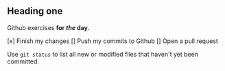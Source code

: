 ## Heading one 

Github exercises **for _the_ day**. 

[x] Finish my changes 
[] Push my commits to Github 
[] Open a pull request 

Use `git status` to list all new or modified files that haven't yet been committed.
